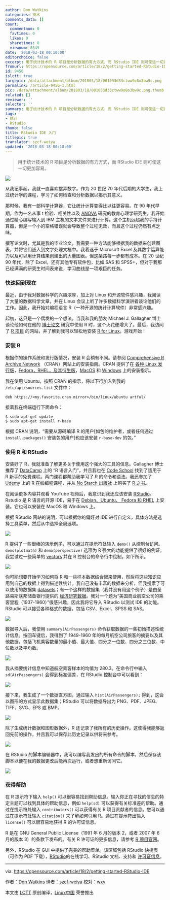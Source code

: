 ```yaml
---
author: Don Watkins
categories: 技术
comments_data: []
count:
  commentnum: 0
  favtimes: 0
  likes: 0
  sharetimes: 0
  viewnum: 8549
date: '2018-03-18 00:10:00'
editorchoice: false
excerpt: 用于统计技术的 R 项目是分析数据的有力方式，而 RStudio IDE 则可使这一切更加容易。
fromurl: https://opensource.com/article/18/2/getting-started-RStudio-IDE
id: 9456
islctt: true
largepic: /data/attachment/album/201803/18/001053d33ctww9o8o3bw9c.png
permalink: /article-9456-1.html
pic: /data/attachment/album/201803/18/001053d33ctww9o8o3bw9c.png.thumb.jpg
related: []
reviewer: ''
selector: ''
summary: 用于统计技术的 R 项目是分析数据的有力方式，而 RStudio IDE 则可使这一切更加容易。
tags:
- 统计
- RStudio
thumb: false
title: RStudio IDE 入门
titlepic: true
translator: szcf-weiya
updated: '2018-03-18 00:10:00'
---
```



> 
> 用于统计技术的 R 项目是分析数据的有力方式，而 RStudio IDE 则可使这一切更加容易。
> 
> 
> 


![](/data/attachment/album/201803/18/001053d33ctww9o8o3bw9c.png)


从我记事起，我就一直喜欢摆弄数字。作为 20 世纪 70 年代后期的大学生，我上过统计学的课程，学习了如何检查和分析数据以揭示其意义。


那时候，我有一部科学计算器，它让统计计算变得比以往更容易。在 90 年代早期，作为一名从事 <ruby> t 检验 <rt>  t-test </rt></ruby>、相关性以及 [ANOVA](https://en.wikipedia.org/wiki/Analysis_of_variance) 研究的教育心理学研究生，我开始通过精心编写输入到 IBM 主机的文本文件来进行计算。这个主机远超我的手持计算器，但是一个小的空格错误就会导致整个过程无效，而且这个过程仍然有点乏味。


撰写论文时，尤其是我的毕业论文，我需要一种方法能够根据我的数据来创建图表，并将它们嵌入到文字处理文档中。我着迷于 Microsoft Excel 及其数字运算能力以及可以用计算结果创建出的大量图表。但这条路每一步都有成本。在 20 世纪 90 年代，除了 Excel，还有其他专有软件包，比如 SAS 和 SPSS+，但对于我那已经满满的研究生时间表来说，学习曲线是一项艰巨的任务。


### 快速回到现在


最近，由于我对数据科学的兴趣浓厚，加上对 Linux 和开源软件感兴趣，我阅读了大量的数据科学文章，并在 Linux 会议上听了许多数据科学演讲者谈论他们的工作。因此，我开始对编程语言 R（一种开源的统计计算软件）非常感兴趣。


起初，这只是一个偶发的一个想法。当我和我的朋友 Michael J. Gallagher 博士谈论他如何在他的 [博士论文](https://www.michael-j-gallagher.com/high-performance-computing) 研究中使用 R 时，这个火花便增大了。最后，我访问了 [R 项目](https://www.r-project.org/) 的网站，并了解到我可以轻松地安装 [R for Linux](https://cran.r-project.org/index.html)。游戏开始！


### 安装 R


根据你的操作系统和发行版情况，安装 R 会稍有不同。请参阅 [Comprehensive R Archive Network](https://cran.r-project.org/) （CRAN）网站上的安装指南。CRAN 提供了在 [各种 Linux 发行版](https://cran.r-project.org/bin/linux/)，[Fedora，RHEL，及其衍生版](https://cran.r-project.org/bin/linux/redhat/README)，[MacOS](https://cran.r-project.org/bin/macosx/) 和 [Windows](https://cran.r-project.org/bin/windows/) 上的安装指示。


我在使用 Ubuntu，按照 CRAN 的指示，将以下行加入到我的 `/etc/apt/sources.list` 文件中：



```
deb https://<my.favorite.cran.mirror>/bin/linux/ubuntu artful/

```

接着我在终端运行下面命令：



```
$ sudo apt-get update
$ sudo apt-get install r-base

```

根据 CRAN 说明，“需要从源码编译 R 的用户[如包的维护者，或者任何通过 `install.packages()` 安装包的用户]也应该安装 `r-base-dev` 的包。”


### 使用 R 和 RStudio


安装好了 R，我就准备了解更多关于使用这个强大的工具的信息。Gallagher 博士推荐了 [DataCamp](https://www.datacamp.com/onboarding/learn?from=home&technology=r) 上的 “R 语言入门”，并且我也在 [Code School](http://tryr.codeschool.com/levels/1/challenges/1) 找到了适用于 R 新手的免费课程。两门课程都帮助我学习了 R 的命令和语法。我还参加了 [Udemy](https://www.udemy.com/r-programming) 上的 R 在线编程课程，并从 [No Starch 出版社](https://opensource.com/article/17/10/no-starch) 上购买了 [R 之书](https://nostarch.com/bookofr)。


在阅读更多内容并观看 YouTube 视频后，我意识到我还应该安装 [RStudio](https://www.rstudio.com/)。Rstudio 是 R 语言的开源 IDE，易于在 [Debian、Ubuntu、 Fedora 和 RHEL](https://www.rstudio.com/products/rstudio/download/) 上安装。它也可以安装在 MacOS 和 Windows 上。


根据 RStudio 网站的说明，可以根据你的偏好对 IDE 进行自定义，具体方法是选择工具菜单，然后从中选择全局选项。


![](/data/attachment/album/201803/18/001054dmz20iaz3sbbsv5m.png)


R 提供了一些很棒的演示例子，可以通过在提示符处输入 `demo()` 从控制台访问。`demo(plotmath)` 和 `demo(perspective)` 选项为 R 强大的功能提供了很好的例证。我尝试过一些简单的 [vectors](http://www.r-tutor.com/r-introduction/vector) 并在 R 控制台的命令行中绘制，如下所示。


![](/data/attachment/album/201803/18/001054d50vqz1dqd4mfc1f.png)


你可能想要开始学习如何将 R 和一些样本数据结合起来使用，然后将这些知识应用到自己的数据上得到描述性统计。我自己没有丰富的数据来分析，但我搜索了可以使用的数据集 [datasets](https://vincentarelbundock.github.io/Rdatasets/datasets.html)；有一个这样的数据集（我并没有用这个例子）是由圣路易斯联邦储备银行提供的 [经济研究数据](https://fred.stlouisfed.org/)。我对一个题为“美国商业航空公司的乘客里程（1937-1960）”很感兴趣，因此我将它导入 RStudio 以测试 IDE 的功能。RStudio 可以接受各种格式的数据，包括 CSV、Excel、SPSS 和 SAS。


![](/data/attachment/album/201803/18/001055dtqtuwtauuuqwppu.png)


数据导入后，我使用 `summary(AirPassengers)` 命令获取数据的一些初始描述性统计信息。按回车键后，我得到了 1949-1960 年的每月航空公司旅客的摘要以及其他数据，包括飞机乘客数量的最小值、最大值、四分之一位数、四分之三位数、中位数以及平均数。


![](/data/attachment/album/201803/18/001055rqpvppdjv5qqrvlh.png)


我从摘要统计信息中知道航空乘客样本的均值为 280.3。在命令行中输入 `sd(AirPassengers)` 会得到标准偏差，在 RStudio 控制台中可以看到：


![](/data/attachment/album/201803/18/001056hww8g0ap0q88p0q5.png)


接下来，我生成了一个数据直方图，通过输入 `hist(AirPassengers);` 得到，这会以图形的方式显示此数据集；RStudio 可以将数据导出为 PNG、PDF、JPEG、TIFF、SVG、EPS 或 BMP。


![](/data/attachment/album/201803/18/001056eakyyhzy111k15of.png)


除了生成统计数据和图形数据外，R 还记录了我所有的历史操作。这使得我能够返回先前的操作，并且我可以保存此历史记录以供将来参考。


![](/data/attachment/album/201803/18/001057sodfy3rcf3vhny7v.png)


在 RStudio 的脚本编辑器中，我可以编写我发出的所有命令的脚本，然后保存该脚本以便在我的数据更改后能再次运行，或者想重新访问它。


![](/data/attachment/album/201803/18/001057evy2y4zv3x343ivo.png)


### 获得帮助


在 R 提示符下输入 `help()` 可以很容易找到帮助信息。输入你正在寻找的信息的特定主题可以找到具体的帮助信息，例如 `help(sd)` 可以获得有关标准差的帮助。通过在提示符处输入 `contributors()` 可以获得有关 R 项目贡献者的信息。您可以通过在提示符处输入 `citation()` 来了解如何引用 R。通过在提示符出输入 `license()` 可以很容易地获得 R 的许可证信息。


R 是在 GNU General Public License（1991 年 6 月的版本 2，或者 2007 年 6 月的版本 3）的条款下发布的。有关 R 许可证的更多信息，请参考 [R 项目官网](https://www.r-project.org/Licenses/)。


另外，RStudio 在 GUI 中提供了完美的帮助菜单。该区域包括 RStudio 快捷表（可作为 PDF 下载），[RStudio](https://www.rstudio.com/online-learning/#R)的在线学习、RStudio 文档、支持和 [许可证信息](https://support.rstudio.com/hc/en-us/articles/217801078-What-license-is-RStudio-available-under-)。




---


via: <https://opensource.com/article/18/2/getting-started-RStudio-IDE>


作者：[Don Watkins](https://opensource.com/users/don-watkins) 译者：[szcf-weiya](https://github.com/szcf-weiya) 校对：[wxy](https://github.com/wxy)


本文由 [LCTT](https://github.com/LCTT/TranslateProject) 原创编译，[Linux中国](https://linux.cn/) 荣誉推出